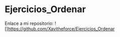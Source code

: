 # Ejercicios_Ordenar

Enlace a mi repositorio: ![]https://github.com/Xavitheforce/Ejercicios_Ordenar
